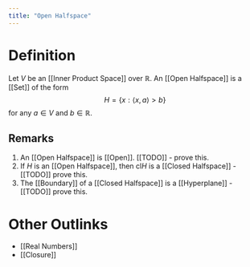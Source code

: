 ```yaml
---
title: "Open Halfspace"
---
```


# Definition
Let $V$ be an [[Inner Product Space]] over $\mathbb{R}$. An [[Open Halfspace]] is a [[Set]] of the form
$$H = \{x : \langle x, a \rangle > b\}$$
for any $a \in V$ and $b \in \mathbb{R}$.

## Remarks
1. An [[Open Halfspace]] is [[Open]]. [[TODO]] - prove this.
2. If $H$ is an [[Open Halfspace]], then $\text{cl} H$ is a [[Closed Halfspace]] - [[TODO]] prove this.
3. The [[Boundary]] of a [[Closed Halfspace]] is a [[Hyperplane]] - [[TODO]] prove this.

# Other Outlinks
- [[Real Numbers]]
- [[Closure]]
